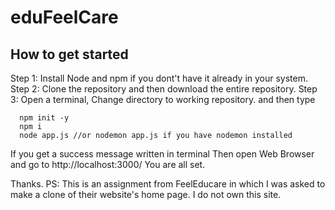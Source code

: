 # eduFeelCare

## How to get started

Step 1: Install Node and npm if you dont't have it already in your system.
Step 2: Clone the repository and then download the entire repository.
Step 3: Open a terminal, Change directory to working repository. and then type 
```
  npm init -y
  npm i
  node app.js //or nodemon app.js if you have nodemon installed
```
If you get a success message written in terminal
Then open Web Browser and go to http://localhost:3000/
You are all set.

Thanks.
PS: This is an assignment from FeelEducare in which I was asked to make a clone of their website's home page. I do not own this site.
